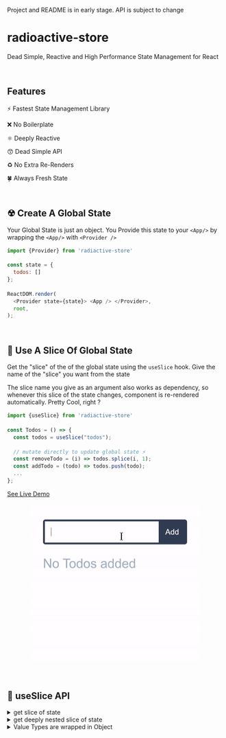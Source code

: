 Project and README is in early stage.
API is subject to change

# radioactive-store

Dead Simple, Reactive and High Performance State Management for React

<br/>

## Features

⚡ Fastest State Management Library

❌ No Boilerplate

⚛ Deeply Reactive

😙 Dead Simple API

♻ No Extra Re-Renders

🍀 Always Fresh State


<br/>

## ☢ Create A Global State

Your Global State is just an object.
You Provide this state to your `<App/>` by wrapping the `<App/>` with `<Provider />`

```js
import {Provider} from 'radiactive-store'

const state = {
  todos: []
};

ReactDOM.render(
  <Provider state={state}> <App /> </Provider>,
  root,
);
```
<br/>



## 🍕 Use A Slice Of Global State

Get the "slice" of the of the global state using the `useSlice` hook. Give the name of the "slice" you want from the state

The slice name you give as an argument also works as dependency, so whenever this slice of the state changes, component is re-rendered automatically. Pretty Cool, right ?


<!-- code -->
```js
import {useSlice} from 'radiactive-store'

const Todos = () => {
  const todos = useSlice("todos");

  // mutate directly to update global state ⚡
  const removeTodo = (i) => todos.splice(i, 1);
  const addTodo = (todo) => todos.push(todo);
  ...
};
```

[See Live Demo](https://codesandbox.io/s/todos-radioactive-store-x412g?file=/src/Todos.js:157-662)


<!-- gif -->
<p align='center'>
  <img src='img/todos.gif'  width='400'/>
</p>




<br/>

## 🍕 useSlice API

<details>
<summary> get slice of state </summary>

```js
const a = useSlice('a') // returns state.a
```
</details>


<details>
<summary> get deeply nested slice of state </summary>

```js
const d = useSlice('a.b.c.d') // returns state.a.b.c.d
```
</details>


<details>
<summary> Value Types are wrapped in Object </summary>

When you ask for a simple value type data from state, it does not return it direcly, but it wraps the value in an object and returns that object, so that you can mutate the value

```js
/*
*  state = {
*    count: 0
*  }
*/

const count = useSlice('count')
// returns { value: state.count }
// why not return state.count, why wrap in in an object ?

// well, value type data is immutable
// if count was a number, you would have no way of mutating it
// but if count is an object, you can mutate it and it will update the global state when you do so

// you can use the state.count like this
count.value

// you can mutate the state.count like this
count.value++
count.value = 100
count.value += 10
// etc..
```
</details>



<!--
<details>
<summary> </summary>
</details> -->